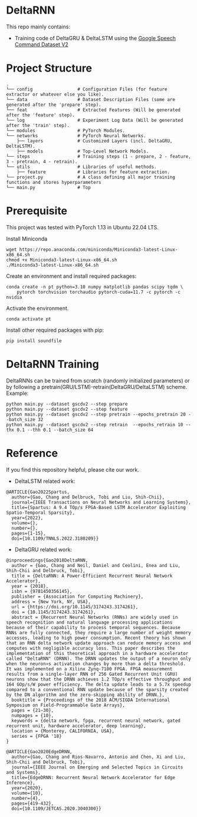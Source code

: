 # DeltaRNN
This repo mainly contains:
- Training code of DeltaGRU & DeltaLSTM using the [Google Speech Command Dataset V2](https://arxiv.org/abs/1804.03209)

# Project Structure
```
.
└── config                 # Configuration Files (for feature extractor or whatever else you like).
└── data                   # Dataset Description Files (some are generated after the 'prepare' step).
└── feat                   # Extracted Features (Will be generated after the 'feature' step).
└── log                    # Experiment Log Data (Will be generated after the 'train' step).
└── modules                # PyTorch Modules.
└── networks               # PyTorch Neural Networks.
    ├── layers             # Customized Layers (incl. DeltaGRU, DeltaLSTM).
    ├── models             # Top-Level Network Models.
└── steps                  # Training steps (1 - prepare, 2 - feature, 3 - pretrain, 4 - retrain).
└── utils                  # Libraries of useful methods.
    ├── feature            # Libraries for feature extraction.
└── project.py             # A class defining all major training functions and stores hyperparameters
└── main.py                # Top

```

# Prerequisite
This project was tested with PyTorch 1.13 in Ubuntu 22.04 LTS.

Install Miniconda
```
wget https://repo.anaconda.com/miniconda/Miniconda3-latest-Linux-x86_64.sh
chmod +x Miniconda3-latest-Linux-x86_64.sh
./Miniconda3-latest-Linux-x86_64.sh
```

Create an environment and install required packages:
```
conda create -n pt python=3.10 numpy matplotlib pandas scipy tqdm \
    pytorch torchvision torchaudio pytorch-cuda=11.7 -c pytorch -c nvidia
```

Activate the environment.
```
conda activate pt
```

Install other required packages with pip:
```
pip install soundfile
```

#  DeltaRNN Training
DeltaRNNs can be trained from scratch (randomly initialized parameters) or by following a pretrain(GRU/LSTM)-retrain(DeltaGRU/DeltaLSTM) scheme.
Example:
```
python main.py --dataset gscdv2 --step prepare
python main.py --dataset gscdv2 --step feature
python main.py --dataset gscdv2 --step pretrain --epochs_pretrain 20 --batch_size 32
python main.py --dataset gscdv2 --step retrain  --epochs_retrain 10 --thx 0.1 --thh 0.1 --batch_size 64
```

#  Reference
If you find this repository helpful, please cite our work.
- DeltaLSTM related work:
```
@ARTICLE{Gao2022Spartus,
  author={Gao, Chang and Delbruck, Tobi and Liu, Shih-Chii},
  journal={IEEE Transactions on Neural Networks and Learning Systems}, 
  title={Spartus: A 9.4 TOp/s FPGA-Based LSTM Accelerator Exploiting Spatio-Temporal Sparsity}, 
  year={2022},
  volume={},
  number={},
  pages={1-15},
  doi={10.1109/TNNLS.2022.3180209}}
```
- DeltaGRU related work:
```
@inproceedings{Gao2018DeltaRNN,
  author = {Gao, Chang and Neil, Daniel and Ceolini, Enea and Liu, Shih-Chii and Delbruck, Tobi},
  title = {DeltaRNN: A Power-Efficient Recurrent Neural Network Accelerator},
  year = {2018},
  isbn = {9781450356145},
  publisher = {Association for Computing Machinery},
  address = {New York, NY, USA},
  url = {https://doi.org/10.1145/3174243.3174261},
  doi = {10.1145/3174243.3174261},
  abstract = {Recurrent Neural Networks (RNNs) are widely used in speech recognition and natural language processing applications because of their capability to process temporal sequences. Because RNNs are fully connected, they require a large number of weight memory accesses, leading to high power consumption. Recent theory has shown that an RNN delta network update approach can reduce memory access and computes with negligible accuracy loss. This paper describes the implementation of this theoretical approach in a hardware accelerator called "DeltaRNN" (DRNN). The DRNN updates the output of a neuron only when the neuron»s activation changes by more than a delta threshold. It was implemented on a Xilinx Zynq-7100 FPGA. FPGA measurement results from a single-layer RNN of 256 Gated Recurrent Unit (GRU) neurons show that the DRNN achieves 1.2 TOp/s effective throughput and 164 GOp/s/W power efficiency. The delta update leads to a 5.7x speedup compared to a conventional RNN update because of the sparsity created by the DN algorithm and the zero-skipping ability of DRNN.},
  booktitle = {Proceedings of the 2018 ACM/SIGDA International Symposium on Field-Programmable Gate Arrays},
  pages = {21–30},
  numpages = {10},
  keywords = {delta network, fpga, recurrent neural network, gated recurrent unit, hardware accelerator, deep learning},
  location = {Monterey, CALIFORNIA, USA},
  series = {FPGA '18}
}
```

```
@ARTICLE{Gao2020EdgeDRNN,
  author={Gao, Chang and Rios-Navarro, Antonio and Chen, Xi and Liu, Shih-Chii and Delbruck, Tobi},
  journal={IEEE Journal on Emerging and Selected Topics in Circuits and Systems}, 
  title={EdgeDRNN: Recurrent Neural Network Accelerator for Edge Inference}, 
  year={2020},
  volume={10},
  number={4},
  pages={419-432},
  doi={10.1109/JETCAS.2020.3040300}}

```
